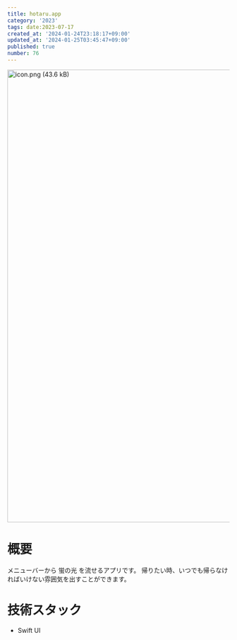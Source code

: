```yaml
---
title: hotaru.app
category: '2023'
tags: date:2023-07-17
created_at: '2024-01-24T23:18:17+09:00'
updated_at: '2024-01-25T03:45:47+09:00'
published: true
number: 76
---
```


<img width="1024" alt="icon.png (43.6 kB)" src="https://img.esa.io/uploads/production/attachments/21347/2024/01/24/148142/d636ebc2-676c-4a32-a15f-1d01852dfec7.png">


# 概要
メニューバーから 蛍の光 を流せるアプリです。
帰りたい時、いつでも帰らなければいけない雰囲気を出すことができます。

# 技術スタック
- Swift UI

